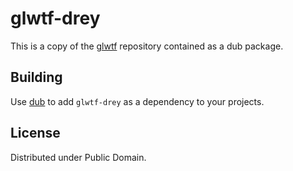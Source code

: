 # glwtf-drey

This is a copy of the [glwtf] repository contained as a dub package.

## Building

Use [dub] to add `glwtf-drey` as a dependency to your projects.

## License

Distributed under Public Domain.

[glwtf]: https://github.com/Dav1dde/glwtf
[dub]: http://code.dlang.org/download

